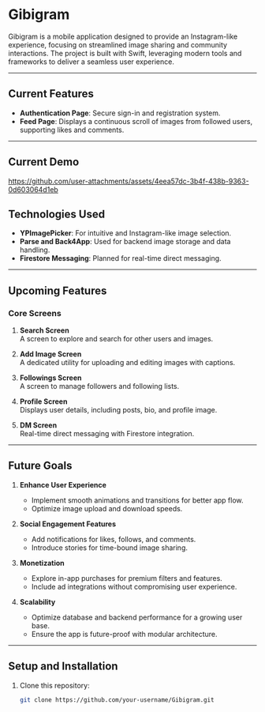 # Gibigram

Gibigram is a mobile application designed to provide an Instagram-like experience, focusing on streamlined image sharing and community interactions. The project is built with Swift, leveraging modern tools and frameworks to deliver a seamless user experience.

---

## Current Features

- **Authentication Page**: Secure sign-in and registration system.
- **Feed Page**: Displays a continuous scroll of images from followed users, supporting likes and comments.

---

## Current Demo

https://github.com/user-attachments/assets/4eea57dc-3b4f-438b-9363-0d603064d1eb


## Technologies Used

- **YPImagePicker**: For intuitive and Instagram-like image selection.
- **Parse and Back4App**: Used for backend image storage and data handling.
- **Firestore Messaging**: Planned for real-time direct messaging.

---

## Upcoming Features

### Core Screens
1. **Search Screen**  
   A screen to explore and search for other users and images.

2. **Add Image Screen**  
   A dedicated utility for uploading and editing images with captions.

3. **Followings Screen**  
   A screen to manage followers and following lists.

4. **Profile Screen**  
   Displays user details, including posts, bio, and profile image.

5. **DM Screen**  
   Real-time direct messaging with Firestore integration.

---

## Future Goals

1. **Enhance User Experience**  
   - Implement smooth animations and transitions for better app flow.  
   - Optimize image upload and download speeds.

2. **Social Engagement Features**  
   - Add notifications for likes, follows, and comments.  
   - Introduce stories for time-bound image sharing.

3. **Monetization**  
   - Explore in-app purchases for premium filters and features.  
   - Include ad integrations without compromising user experience.

4. **Scalability**  
   - Optimize database and backend performance for a growing user base.  
   - Ensure the app is future-proof with modular architecture.

---

## Setup and Installation

1. Clone this repository:  
   ```bash
   git clone https://github.com/your-username/Gibigram.git
